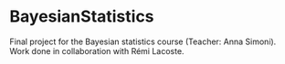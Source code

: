 # BayesianStatistics

Final project for the Bayesian statistics course (Teacher: Anna Simoni). Work done in collaboration with Rémi Lacoste. 
